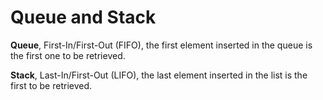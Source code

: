 # Queue and Stack

**Queue**, First-In/First-Out (FIFO), the first element inserted in the queue is the first one to be retrieved.

**Stack**, Last-In/First-Out (LIFO), the last element inserted in the list is the first to be retrieved.